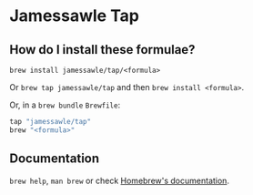 # Jamessawle Tap

## How do I install these formulae?

`brew install jamessawle/tap/<formula>`

Or `brew tap jamessawle/tap` and then `brew install <formula>`.

Or, in a `brew bundle` `Brewfile`:

```ruby
tap "jamessawle/tap"
brew "<formula>"
```

## Documentation

`brew help`, `man brew` or check [Homebrew's documentation](https://docs.brew.sh).
